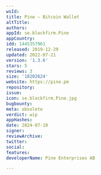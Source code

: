 ```yaml
---
wsId: 
title: Pine – Bitcoin Wallet
altTitle: 
authors: 
appId: se.blockfirm.Pine
appCountry: 
idd: 1445357961
released: 2019-12-29
updated: 2022-07-21
version: '1.3.6'
stars: 5
reviews: 3
size: '18202624'
website: https://pine.pm
repository: 
issue: 
icon: se.blockfirm.Pine.jpg
bugbounty: 
meta: obsolete
verdict: wip
appHashes: 
date: 2024-07-10
signer: 
reviewArchive: 
twitter: 
social: 
features: 
developerName: Pine Enterprises AB

---
```


